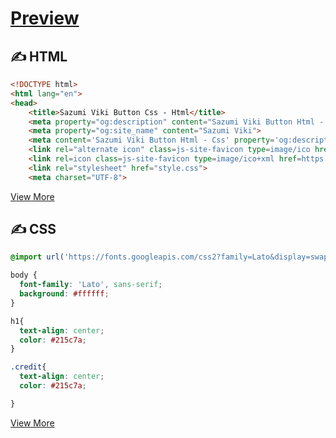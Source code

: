 # <a href="https://btn.sazumiviki.com">Preview</a>

## &#x270d; HTML

```html
<!DOCTYPE html>
<html lang="en">
<head>
    <title>Sazumi Viki Button Css - Html</title>
    <meta property="og:description" content="Sazumi Viki Button Html - Css">
    <meta property="og:site_name" content="Sazumi Viki">
    <meta content='Sazumi Viki Button Html - Css' property='og:description' />
    <link rel="alternate icon" class=js-site-favicon type=image/ico href=https://dev.sazumiviki.com/favku>
    <link rel=icon class=js-site-favicon type=image/ico+xml href=https://dev.sazumiviki.com/favku>
    <link rel="stylesheet" href="style.css">
    <meta charset="UTF-8">
```
<a href="https://cdn.jsdelivr.net/gh/SazumiVicky/button-profile@main/index.html">View More</a>

## &#x270d; CSS

```css
@import url('https://fonts.googleapis.com/css2?family=Lato&display=swap');

body {
  font-family: 'Lato', sans-serif;
  background: #ffffff;
}

h1{
  text-align: center;
  color: #215c7a;
}

.credit{
  text-align: center;
  color: #215c7a;

}
```
<a href="https://cdn.jsdelivr.net/gh/SazumiVicky/button-profile@main/style.css">View More</a>
